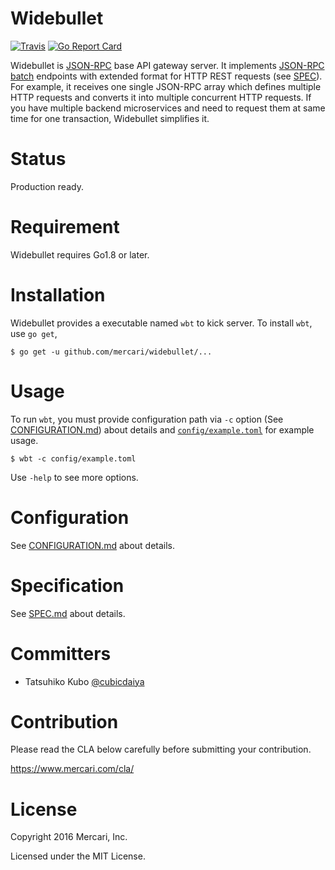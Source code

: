 # Widebullet

[![Travis](https://img.shields.io/travis/mercari/widebullet.svg?style=flat-square)](https://travis-ci.org/mercari/widebullet) [![Go Report Card](https://goreportcard.com/badge/github.com/mercari/widebullet)](https://goreportcard.com/report/github.com/mercari/widebullet)

Widebullet is [JSON-RPC](http://www.jsonrpc.org/) base API gateway server. It implements [JSON-RPC batch](http://www.jsonrpc.org/specification#batch) endpoints with extended format for HTTP REST requests (see [SPEC](/SPEC.md)). For example, it receives one single JSON-RPC array which defines multiple HTTP requests and converts it into multiple concurrent HTTP requests. If you have multiple backend microservices and need to request them at same time for one transaction, Widebullet simplifies it.

# Status

Production ready.

# Requirement

Widebullet requires Go1.8 or later.

# Installation

Widebullet provides a executable named `wbt` to kick server. To install `wbt`, use `go get`,

```
$ go get -u github.com/mercari/widebullet/...
```

# Usage

To run `wbt`, you must provide configuration path via `-c` option (See [CONFIGURATION.md](/CONFIGURATION.md)) about details and [`config/example.toml`](/config/example.toml) for example usage.

```
$ wbt -c config/example.toml
```

Use `-help` to see more options.


# Configuration

See [CONFIGURATION.md](/CONFIGURATION.md) about details.

# Specification

See [SPEC.md](/SPEC.md) about details.

# Committers

 * Tatsuhiko Kubo [@cubicdaiya](https://github.com/cubicdaiya)

# Contribution

Please read the CLA below carefully before submitting your contribution.

https://www.mercari.com/cla/

# License

Copyright 2016 Mercari, Inc.

Licensed under the MIT License.
